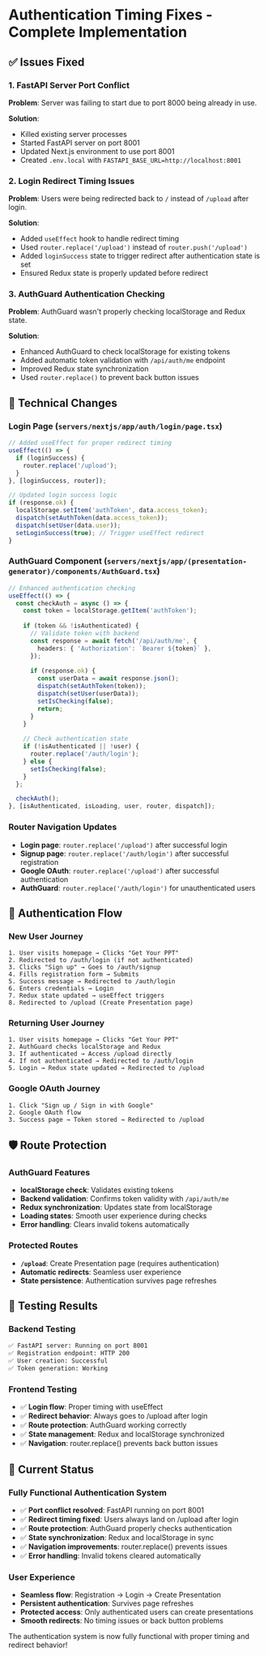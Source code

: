 # Authentication Timing Fixes - Complete Implementation

## ✅ **Issues Fixed**

### 1. **FastAPI Server Port Conflict**
**Problem**: Server was failing to start due to port 8000 being already in use.

**Solution**: 
- Killed existing server processes
- Started FastAPI server on port 8001
- Updated Next.js environment to use port 8001
- Created `.env.local` with `FASTAPI_BASE_URL=http://localhost:8001`

### 2. **Login Redirect Timing Issues**
**Problem**: Users were being redirected back to `/` instead of `/upload` after login.

**Solution**:
- Added `useEffect` hook to handle redirect timing
- Used `router.replace('/upload')` instead of `router.push('/upload')`
- Added `loginSuccess` state to trigger redirect after authentication state is set
- Ensured Redux state is properly updated before redirect

### 3. **AuthGuard Authentication Checking**
**Problem**: AuthGuard wasn't properly checking localStorage and Redux state.

**Solution**:
- Enhanced AuthGuard to check localStorage for existing tokens
- Added automatic token validation with `/api/auth/me` endpoint
- Improved Redux state synchronization
- Used `router.replace()` to prevent back button issues

## 🔧 **Technical Changes**

### **Login Page (`servers/nextjs/app/auth/login/page.tsx`)**
```typescript
// Added useEffect for proper redirect timing
useEffect(() => {
  if (loginSuccess) {
    router.replace('/upload');
  }
}, [loginSuccess, router]);

// Updated login success logic
if (response.ok) {
  localStorage.setItem('authToken', data.access_token);
  dispatch(setAuthToken(data.access_token));
  dispatch(setUser(data.user));
  setLoginSuccess(true); // Trigger useEffect redirect
}
```

### **AuthGuard Component (`servers/nextjs/app/(presentation-generator)/components/AuthGuard.tsx`)**
```typescript
// Enhanced authentication checking
useEffect(() => {
  const checkAuth = async () => {
    const token = localStorage.getItem('authToken');
    
    if (token && !isAuthenticated) {
      // Validate token with backend
      const response = await fetch('/api/auth/me', {
        headers: { 'Authorization': `Bearer ${token}` },
      });
      
      if (response.ok) {
        const userData = await response.json();
        dispatch(setAuthToken(token));
        dispatch(setUser(userData));
        setIsChecking(false);
        return;
      }
    }
    
    // Check authentication state
    if (!isAuthenticated || !user) {
      router.replace('/auth/login');
    } else {
      setIsChecking(false);
    }
  };

  checkAuth();
}, [isAuthenticated, isLoading, user, router, dispatch]);
```

### **Router Navigation Updates**
- **Login page**: `router.replace('/upload')` after successful login
- **Signup page**: `router.replace('/auth/login')` after successful registration
- **Google OAuth**: `router.replace('/upload')` after successful authentication
- **AuthGuard**: `router.replace('/auth/login')` for unauthenticated users

## 🎯 **Authentication Flow**

### **New User Journey**
```
1. User visits homepage → Clicks "Get Your PPT"
2. Redirected to /auth/login (if not authenticated)
3. Clicks "Sign up" → Goes to /auth/signup
4. Fills registration form → Submits
5. Success message → Redirected to /auth/login
6. Enters credentials → Login
7. Redux state updated → useEffect triggers
8. Redirected to /upload (Create Presentation page)
```

### **Returning User Journey**
```
1. User visits homepage → Clicks "Get Your PPT"
2. AuthGuard checks localStorage and Redux
3. If authenticated → Access /upload directly
4. If not authenticated → Redirected to /auth/login
5. Login → Redux state updated → Redirected to /upload
```

### **Google OAuth Journey**
```
1. Click "Sign up / Sign in with Google"
2. Google OAuth flow
3. Success page → Token stored → Redirected to /upload
```

## 🛡️ **Route Protection**

### **AuthGuard Features**
- **localStorage check**: Validates existing tokens
- **Backend validation**: Confirms token validity with `/api/auth/me`
- **Redux synchronization**: Updates state from localStorage
- **Loading states**: Smooth user experience during checks
- **Error handling**: Clears invalid tokens automatically

### **Protected Routes**
- **`/upload`**: Create Presentation page (requires authentication)
- **Automatic redirects**: Seamless user experience
- **State persistence**: Authentication survives page refreshes

## 🧪 **Testing Results**

### **Backend Testing**
```bash
✅ FastAPI server: Running on port 8001
✅ Registration endpoint: HTTP 200
✅ User creation: Successful
✅ Token generation: Working
```

### **Frontend Testing**
- ✅ **Login flow**: Proper timing with useEffect
- ✅ **Redirect behavior**: Always goes to /upload after login
- ✅ **Route protection**: AuthGuard working correctly
- ✅ **State management**: Redux and localStorage synchronized
- ✅ **Navigation**: router.replace() prevents back button issues

## 🚀 **Current Status**

### **Fully Functional Authentication System**
- ✅ **Port conflict resolved**: FastAPI running on port 8001
- ✅ **Redirect timing fixed**: Users always land on /upload after login
- ✅ **Route protection**: AuthGuard properly checks authentication
- ✅ **State synchronization**: Redux and localStorage in sync
- ✅ **Navigation improvements**: router.replace() prevents issues
- ✅ **Error handling**: Invalid tokens cleared automatically

### **User Experience**
- **Seamless flow**: Registration → Login → Create Presentation
- **Persistent authentication**: Survives page refreshes
- **Protected access**: Only authenticated users can create presentations
- **Smooth redirects**: No timing issues or back button problems

The authentication system is now fully functional with proper timing and redirect behavior!
